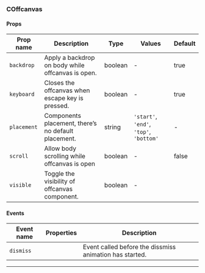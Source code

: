 ### COffcanvas

#### Props

| Prop name              | Description                                         | Type    | Values                                  | Default |
| ---------------------- | --------------------------------------------------- | ------- | --------------------------------------- | ------- |
| <code>backdrop</code>  | Apply a backdrop on body while offcanvas is open.   | boolean | -                                       | true    |
| <code>keyboard</code>  | Closes the offcanvas when escape key is pressed.    | boolean | -                                       | true    |
| <code>placement</code> | Components placement, there’s no default placement. | string  | `'start'`, `'end'`, `'top'`, `'bottom'` | -       |
| <code>scroll</code>    | Allow body scrolling while offcanvas is open        | boolean | -                                       | false   |
| <code>visible</code>   | Toggle the visibility of offcanvas component.       | boolean | -                                       |         |

#### Events

| Event name           | Properties | Description                                             |
| -------------------- | ---------- | ------------------------------------------------------- |
| <code>dismiss</code> |            | Event called before the dissmiss animation has started. |

---
